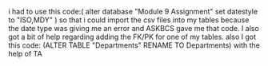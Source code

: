 i had to use this code:( alter database "Module 9 Assignment" set datestyle to "ISO,MDY" ) so that i could import the csv files into my tables because the date type was giving me an error and ASKBCS gave me that code. I also got a bit of help regarding adding the FK/PK for one of my tables. also I got this code: (ALTER TABLE "Departments" RENAME TO Departments) with the help of TA



